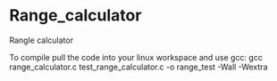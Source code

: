 # Range_calculator
Rangle calculator

To compile pull the code into your linux workspace and use gcc:
gcc range_calculator.c test_range_calculator.c -o range_test -Wall -Wextra
